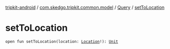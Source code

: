 [tripkit-android](../../index.md) / [com.skedgo.tripkit.common.model](../index.md) / [Query](index.md) / [setToLocation](./set-to-location.md)

# setToLocation

`open fun setToLocation(location: `[`Location`](../-location/index.md)`!): `[`Unit`](https://kotlinlang.org/api/latest/jvm/stdlib/kotlin/-unit/index.html)